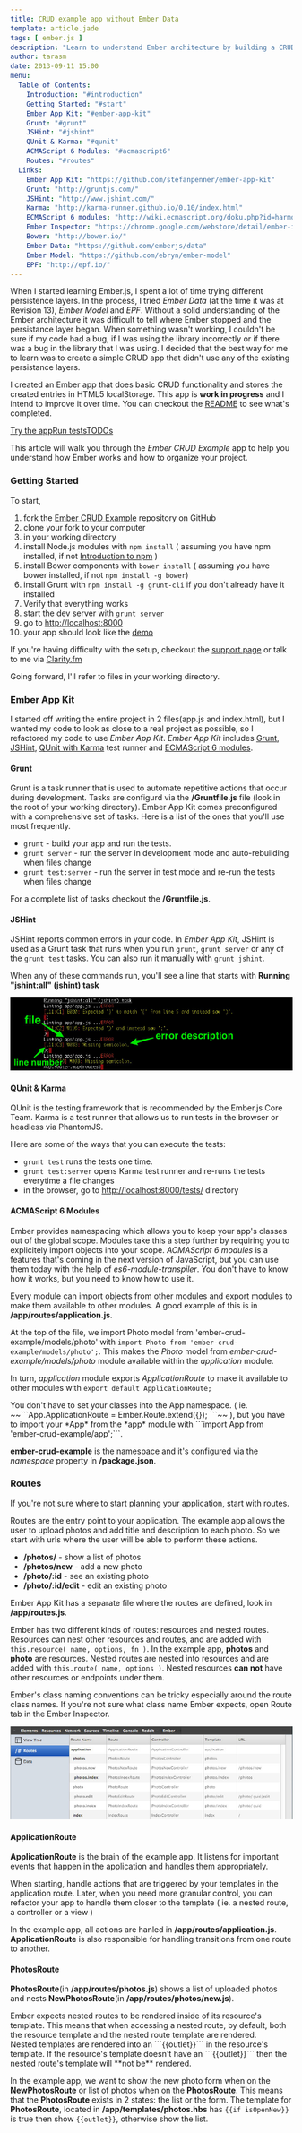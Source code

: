 ```yaml
---
title: CRUD example app without Ember Data
template: article.jade
tags: [ ember.js ]
description: "Learn to understand Ember architecture by building a CRUD app without Ember Data."
author: tarasm
date: 2013-09-11 15:00
menu:
  Table of Contents: 
    Introduction: "#introduction"
    Getting Started: "#start"
    Ember App Kit: "#ember-app-kit"
    Grunt: "#grunt"
    JSHint: "#jshint"
    QUnit & Karma: "#qunit"
    ACMAScript 6 Modules: "#acmascript6"
    Routes: "#routes"
  Links:
    Ember App Kit: "https://github.com/stefanpenner/ember-app-kit"
    Grunt: "http://gruntjs.com/"
    JSHint: "http://www.jshint.com/"
    Karma: "http://karma-runner.github.io/0.10/index.html"
    ECMAScript 6 modules: "http://wiki.ecmascript.org/doku.php?id=harmony:modules"
    Ember Inspector: "https://chrome.google.com/webstore/detail/ember-inspector/bmdblncegkenkacieihfhpjfppoconhi"
    Bower: "http://bower.io/"
    Ember Data: "https://github.com/emberjs/data"
    Ember Model: "https://github.com/ebryn/ember-model"
    EPF: "http://epf.io/"
---
```

<span id="introduction"></span>

When I started learning Ember.js, I spent a lot of time trying different persistence layers. In the process, I tried *Ember Data*<span class="small"> (at the time it was at Revision 13),</span> *Ember Model* and *EPF*. Without a solid understanding of the Ember architecture it was difficult to tell where Ember stopped and the persistance layer began. When something wasn't working, I couldn't be sure if my code had a bug, if I was using the library incorrectly or if there was a bug in the library that I was using. I decided that the best way for me to learn was to create a simple CRUD app that didn't use any of the existing persistance layers. 

I created an Ember app that does basic CRUD functionality and stores the created entries in HTML5 localStorage. This app is **work in progress** and I intend to improve it over time. You can checkout the <a href="https://github.com/taras/ember-crud-example#todo" target="_blank">README</a> to see what's completed.

<div class="btn-group mbl mtm"><a href="app/" class="btn btn-success">Try the app</a><a href="app/tests/" class="btn btn-info">Run tests</a><a class="btn btn-warning" href="https://github.com/taras/ember-crud-example#todo" target="_blank">TODOs</a></div>

This article will walk you through the *Ember CRUD Example* app to help you understand how Ember works and how to organize your project.

<span id="start"></span>
### Getting Started

To start, 

1. fork the [Ember CRUD Example](https://github.com/taras/ember-crud-example) repository on GitHub
2. clone your fork to your computer
3. in your working directory
  1. install Node.js modules with ```npm install``` ( assuming you have npm installed, if not [Introduction to npm](http://howtonode.org/introduction-to-npm) )
  2. install Bower components with ```bower install``` ( assuming you have bower installed, if not ```npm install -g bower```)
  3. install Grunt with ```npm install -g grunt-cli``` if you don't already have it installed
4. Verify that everything works
  1. start the dev server with ```grunt server```
  2. go to <a href="http://localhost:8000" target="_blank">http://localhost:8000</a>
  3. your app should look like the <a href="app/index.html">demo</a>

<div class="dialog dialog-warning">If you're having difficulty with the setup, checkout the <a href="support.html">support page</a> or talk to me via <a href="https://clarity.fm/tarasm">Clarity.fm</a></div>

Going forward, I'll refer to files in your working directory. 

<span id="ember-app-kit"></span>
### Ember App Kit

I started off writing the entire project in 2 files(app.js and index.html), but I wanted my code to look as close to a real project as possible, so I refactored my code to use *Ember App Kit*. *Ember App Kit* includes [Grunt](#grunt), [JSHint](#jshint), [QUnit with Karma](#qunit) test runner and [ECMAScript 6 modules](#ecmascript6).

<span id="grunt"></span>
#### Grunt

Grunt is a task runner that is used to automate repetitive actions that occur during development. Tasks are configurd via the **/Gruntfile.js** file (look in the root of your working directory). Ember App Kit comes preconfigured with a comprehensive set of tasks. Here is a list of the ones that you'll use most frequently.

* ```grunt``` - build your app and run the tests.
* ```grunt server``` - run the server in development mode and auto-rebuilding when files change
* ```grunt test:server``` - run the server in test mode and re-run the tests when files change

For a complete list of tasks checkout the **/Gruntfile.js**.

<span id="jshint"></span>
#### JSHint

JSHint reports common errors in your code. In *Ember App Kit*, JSHint is used as a Grunt task that runs when you run ```grunt```, ```grunt server``` or any of the ```grunt test``` tasks. You can also run it manually with ```grunt jshint```. 

When any of these commands run, you'll see a line that starts with **Running "jshint:all" (jshint) task**

![JSHint Example](js-hint.jpg)

<span id="qunit"></span>
#### QUnit & Karma

QUnit is the testing framework that is recommended by the Ember.js Core Team. Karma is a test runner that allows us to run tests in the browser or headless via PhantomJS.

Here are some of the ways that you can execute the tests:

* ```grunt test``` runs the tests one time.
* ```grunt test:server``` opens Karma test runner and re-runs the tests everytime a file changes
* in the browser, go to [http://localhost:8000/tests/](http://localhost:8000/tests) directory

<span id="acmascript6"></span>
#### ACMAScript 6 Modules

Ember provides namespacing which allows you to keep your app's classes out of the global scope. Modules take this a step further by requiring you to explicitely import objects into your scope. *ACMAScript 6 modules* is a features that's coming in the next version of JavaScript, but you can use them today with the help of *es6-module-transpiler*.  You don't have to know how it works, but you need to know how to use it.

Every module can import objects from other modules and export modules to make them available to other modules. A good example of this is in **/app/routes/application.js**.

At the top of the file, we import Photo model from 'ember-crud-example/models/photo' with ```import Photo from 'ember-crud-example/models/photo';```. This makes the *Photo* model from *ember-crud-example/models/photo* module available within the *application* module. 

In turn, *application* module exports *ApplicationRoute* to make it available to other modules with ```export default ApplicationRoute;```

<div class="dialog dialog-warning">You don't have to set your classes into the App namespace. ( ie. ~~```App.ApplicationRoute = Ember.Route.extend({}); ```~~ ), but you have to import your *App* from the *app* module with ```import App from 'ember-crud-example/app';```.
</div>

**ember-crud-example** is the namespace and it's configured via the *namespace* property in **/package.json**.

<span id="routes"></span>
### Routes

<div class="dialog dialog-warning">If you're not sure where to start planning your application, start with routes.</div>

Routes are the entry point to your application. The example app allows the user to upload photos and add title and description to each photo. So we start with urls where the user will be able to perform these actions.

* **/photos/** - show a list of photos
* **/photos/new** - add a new photo
* **/photo/:id** - see an existing photo
* **/photo/:id/edit** - edit an existing photo

Ember App Kit has a separate file where the routes are defined, look in **/app/routes.js**.

Ember has two different kinds of routes: resources and nested routes. Resources can nest other resources and routes, and are added with ```this.resource( name, options, fn )```. In the example app, **photos** and **photo** are resources. Nested routes are nested into resources and are added with ```this.route( name, options )```. Nested resources **can not** have other resources or endpoints under them. 

Ember's class naming conventions can be tricky especially around the route class names. If you're not sure what class name Ember expects, open Route tab in the Ember Inspector. 

![Ember Inspector open on Route tab](routes.jpg)

#### ApplicationRoute

**ApplicationRoute** is the brain of the example app. It listens for important events that happen in the application and handles them appropriately.

<div class="dialog dialog-warning">When starting, handle actions that are triggered by your templates in the application route. Later, when you need more granular control, you can refactor your app to handle them closer to the template ( ie. a nested route, a controller or a view )</div>

In the example app, all actions are hanled in **/app/routes/application.js**. **ApplicationRoute** is also responsible for handling transitions from one route to another.

#### PhotosRoute

**PhotosRoute**(in **/app/routes/photos.js**) shows a list of uploaded photos and nests **NewPhotosRoute**(in **/app/routes/photos/new.js**).

<div class="dialog dialog-warning">Ember expects nested routes to be rendered inside of its resource's template. This means that when accessing a nested route, by default, both the resource template and the nested route template are rendered.</div>

<div class="dialog dialog-danger">Nested templates are rendered into an ```{{outlet}}``` in the resource's template. If the resource's template doesn't have an ```{{outlet}}``` then the nested route's template will **not be** rendered.</div>

In the example app, we want to show the new photo form when on the **NewPhotosRoute** or list of photos when on the **PhotosRoute**. This means that the **PhotosRoute** exists in 2 states: the list or the form. The template for **PhotosRoute**, located in **/app/templates/photos.hbs** has ```{{if isOpenNew}}``` is true then show ```{{outlet}}```, otherwise show the list. 